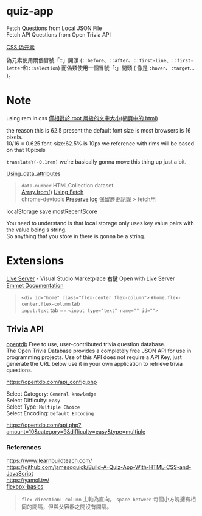# quiz-app


 Fetch Questions from Local JSON File  
 Fetch API Questions from Open Trivia API  


[CSS 偽元素](https://www.oxxostudio.tw/articles/201706/pseudo-element-1.html)

偽元素使用兩個冒號「::」開頭 (`::before`、`::after`、`::first-line`、`::first-letter`和`::selection`)
而偽類使用一個冒號「:」開頭 ( 像是 `:hover`、`:target`... )。

# Note

using rem in css [僅相對於 root 層級的文字大小(網頁中的 html)](https://www.hexschool.com/2016/01/02/2016-08-08-em-vs-rem/)

the reason this is 62.5 present the default font size is most browsers is 16 pixels.  
10/16 = 0.625  font-size:62.5% is 10px  we reference with rims will be based on that 10pixels

`translateY(-0.1rem)` we're basically gonna move this thing up just a bit.


[Using_data_attributes](https://developer.mozilla.org/zh-CN/docs/Web/Guide/HTML/Using_data_attributes) 
> `data-number`  HTMLCollection  dataset  
[Array.from()](https://developer.mozilla.org/zh-TW/docs/Web/JavaScript/Reference/Global_Objects/Array/from) 
[Using Fetch](https://developer.mozilla.org/zh-TW/docs/Web/API/Fetch_API/Using_Fetch)  
chrome-devtools [Preserve log](https://developers.google.com/web/tools/chrome-devtools/console/?hl=zh-tw) 保留歷史記錄  > fetch用

localStorage save mostRecentScore  

You need to understand is that local storage only uses key value pairs with the value being s string.  
So anything that you store in there is gonna be a string.   

# Extensions

[Live Server](https://marketplace.visualstudio.com/items?itemName=ritwickdey.LiveServer) - Visual Studio Marketplace 右鍵 Open with Live Server  
[Emmet Documentation](https://docs.emmet.io/)  
> `<div id="home" class="flex-center flex-column">` `#home.flex-center.flex-column` tab   
> `input:text` tab == `<input type="text" name="" id="">`

## Trivia API

[opentdb](https://opentdb.com/) Free to use, user-contributed trivia question database.  
The Open Trivia Database provides a completely free JSON API for use in programming projects. Use of this API does not require a API Key, just generate the URL below use it in your own application to retrieve trivia questions.

https://opentdb.com/api_config.php  

Select Category: `General knowledge`  
Select Difficulty: `Easy`  
Select Type: `Multiple Choice`  
Select Encoding: `Default Encoding`  

https://opentdb.com/api.php?amount=10&category=9&difficulty=easy&type=multiple

### References

https://www.learnbuildteach.com/  
https://github.com/jamesqquick/Build-A-Quiz-App-With-HTML-CSS-and-JavaScript  
https://yamol.tw/   
[flexbox-basics](https://cythilya.github.io/2017/04/04/flexbox-basics/)  
> `flex-direction: column` 主軸為直向。  `space-between`   每個小方塊擁有相同的間隔，但與父容器之間沒有間隔。  
